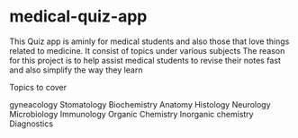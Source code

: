 # medical-quiz-app

This Quiz app is aminly for medical students and also those that love things related to medicine.
It consist of topics under various subjects
The reason for this project is to help assist medical students to revise their notes fast and also simplify the way they learn

Topics to cover

gyneacology
Stomatology
Biochemistry
Anatomy
Histology
Neurology
Microbiology
Immunology
Organic Chemistry
Inorganic chemistry
Diagnostics
